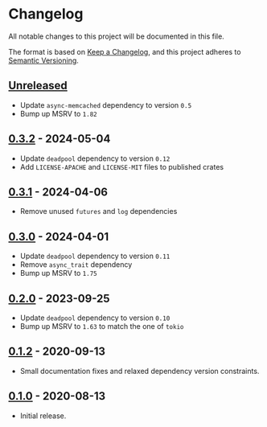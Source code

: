 # Changelog

All notable changes to this project will be documented in this file.

The format is based on [Keep a Changelog](https://keepachangelog.com/en/1.1.0/),
and this project adheres to [Semantic Versioning](https://semver.org/spec/v2.0.0.html).

<!-- next-header -->

## [Unreleased]

- Update `async-memcached` dependency to version `0.5`
- Bump up MSRV to `1.82`

## [0.3.2] - 2024-05-04

- Update `deadpool` dependency to version `0.12`
- Add `LICENSE-APACHE` and `LICENSE-MIT` files to published crates

## [0.3.1] - 2024-04-06

- Remove unused `futures` and `log` dependencies

## [0.3.0] - 2024-04-01

- Update `deadpool` dependency to version `0.11`
- Remove `async_trait` dependency
- Bump up MSRV to `1.75`

## [0.2.0] - 2023-09-25

- Update `deadpool` dependency to version `0.10`
- Bump up MSRV to `1.63` to match the one of `tokio`

## [0.1.2] - 2020-09-13

- Small documentation fixes and relaxed dependency version constraints.

## [0.1.0] - 2020-08-13

- Initial release.

<!-- next-url -->
[Unreleased]: https://github.com/bikeshedder/deadpool/compare/deadpool-memcached-v0.3.2...HEAD
[0.3.2]: https://github.com/bikeshedder/deadpool/compare/deadpool-memcached-v0.3.1...deadpool-memcached-v0.3.2
[0.3.1]: https://github.com/bikeshedder/deadpool/compare/deadpool-memcached-v0.3.0...deadpool-memcached-v0.3.1
[0.3.0]: https://github.com/bikeshedder/deadpool/compare/deadpool-memcached-v0.2.0...deadpool-memcached-v0.3.0
[0.2.0]: https://github.com/bikeshedder/deadpool/compare/deadpool-memcached-v0.1.2...deadpool-memcached-v0.2.0
[0.1.2]: https://github.com/bikeshedder/deadpool/compare/deadpool-memcached-v0.1.0...deadpool-memcached-v0.1.2
[0.1.0]: https://github.com/bikeshedder/deadpool/deadpool-memcached-v0.1.0
